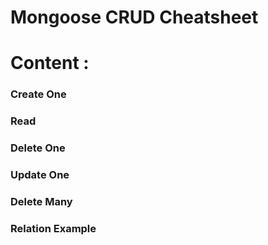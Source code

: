 # Mongoose CRUD Cheatsheet
# Content :
### Create One
### Read
### Delete One
### Update One
### Delete Many
### Relation Example
